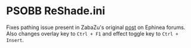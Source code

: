 # PSOBB ReShade.ini
Fixes pathing issue present in ZabaZu's original [post](https://www.pioneer2.net/community/threads/reshade-for-psobb-with-global-illumination.16144/) on Ephinea forums. Also changes overlay key to `Ctrl + F1` and effect toggle key to `Ctrl + Insert`.
